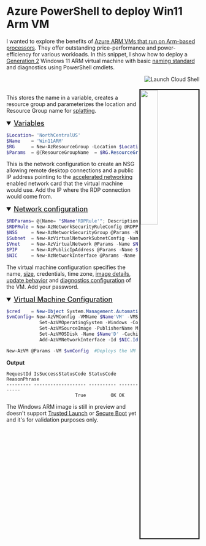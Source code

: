 <style>details summary {font-size: large; font-weight: 500;text-decoration: underline;}</style>

# Azure PowerShell to deploy Win11 Arm VM

I wanted to explore the benefits of [Azure ARM VMs that run on Arm-based processors][1]. They offer outstanding price-performance and power-efficiency for various workloads. In this snippet, I show how to deploy a [Generation 2][2] Windows 11 ARM virtual machine with basic [naming standard][11] and diagnostics using PowerShell cmdlets.

<a href="https://shell.azure.com/powershell" target="_blank">
   <img align="right" src="https://learn.microsoft.com/azure/cloud-shell/media/embed-cloud-shell/launch-cloud-shell-1.png" alt="Launch Cloud Shell">
</a>
<br><br>

<img align="right" src="https://dev-to-uploads.s3.amazonaws.com/uploads/articles/9ki4cvu8jf2i1r0v9f7l.png" width="30%"  border="3"/>

This stores the name in a variable, creates a resource group and parameterizes the location and Resource Group name for [splatting][3].

<details open>
  <summary><u>Variables</u></summary>

```powershell
$Location= 'NorthCentralUS'
$Name    = 'Win11ARM'
$RG      = New-AzResourceGroup -Location $Location -Name ($Name+'RG')
$Params  = @{ResourceGroupName  = $RG.ResourceGroupName; Location = $Location; Verbose=$true}
```
</details>

This is the network configuration to create an NSG allowing remote desktop connections and a public IP address pointing to the [accelerated networking][4] enabled network card that the virtual machine would use. Add the IP where the RDP connection would come from.

<details open>
  <summary><u>Network configuration</u></summary>

```powershell
$RDParams= @{Name= "$Name'RDPRule'"; Description= 'Allow RDP'; Access= 'Allow'; Protocol= 'Tcp'; Direction= 'Inbound'; SourcePortRange= '*'; DestinationPortRange= '3389'}
$RDPRule = New-AzNetworkSecurityRuleConfig @RDPParams  -Priority 200 -SourceAddressPrefix <YourIP> -DestinationAddressPrefix VirtualNetwork
$NSG     = New-AzNetworkSecurityGroup @Params -Name $Name'NSG' -SecurityRules $RDPRule
$Subnet  = New-AzVirtualNetworkSubnetConfig -Name Default -AddressPrefix 192.168.0.0/29 -NetworkSecurityGroup $NSG
$Vnet    = New-AzVirtualNetwork @Params -Name $Name'VN' -AddressPrefix 192.168.0.0/28 -Subnet $Subnet
$PIP     = New-AzPublicIpAddress @Params -Name $Name'PIP' -AllocationMethod Dynamic -Sku Basic -DomainNameLabel $Name.ToLower()
$NIC     = New-AzNetworkInterface @Params -Name $Name'NIC' -SubnetId $Vnet.Subnets[0].Id -PublicIpAddressId $PIP.Id -EnableAcceleratedNetworking
```

</details>

The virtual machine configuration specifies the name, [size][5], credentials, time zone, [image details][10], [update behavior][6] and [diagnostics configuration][7] of the VM. Add your password.

<details open>
  <summary><u>Virtual Machine Configuration</u></summary>

```powershell
$cred    = New-Object System.Management.Automation.PSCredential "admin",$(ConvertTo-SecureString '<YourPassword>' -asplaintext -force)
$vmConfig= New-AzVMConfig -VMName $Name'VM' -VMSize Standard_E4ps_v5 -LicenseType Windows_Client|
            Set-AzVMOperatingSystem -Windows -ComputerName $Name'VM' -Credential $cred -TimeZone 'Central Standard Time' -ProvisionVMAgent -EnableAutoUpdate|
            Set-AzVMSourceImage -PublisherName MicrosoftWindowsDesktop -Offer windows11preview-arm64 -Skus win11-22h2-ent  -Version latest|
            Set-AzVMOSDisk -Name $Name'D' -Caching ReadWrite -CreateOption FromImage|
            Add-AzVMNetworkInterface -Id $NIC.Id|Set-AzVMBootDiagnostic -ResourceGroupName $RG.ResourceGroupName -Enable
```

</details>


```powershell
New-AzVM @Params -VM $vmConfig  #Deploys the VM
```

**Output**

```
RequestId IsSuccessStatusCode StatusCode ReasonPhrase
--------- ------------------- ---------- ------------
                         True         OK OK
```

The Windows ARM image is still in preview and doesn't support [Trusted Launch][8] or [Secure Boot][9] yet and it's for validation purposes only.

[1]:  <https://azure.microsoft.com/en-us/blog/azure-virtual-machines-with-ampere-altra-arm-based-processors-generally-available/>
[2]:  <https://learn.microsoft.com/en-us/azure/virtual-machines/generation-2#features-and-capabilities>
[3]:  <https://learn.microsoft.com/en-us/powershell/module/microsoft.powershell.core/about/about_splatting>
[4]:  <https://learn.microsoft.com/en-us/azure/virtual-network/accelerated-networking-overview>
[5]:  <https://learn.microsoft.com/en-us/azure/virtual-machines/epsv5-epdsv5-series>
[6]:  <https://learn.microsoft.com/en-us/azure/virtual-machines/automatic-vm-guest-patching#azure-powershell-when-creating-a-windows-vm>
[7]:  <https://learn.microsoft.com/en-us/troubleshoot/azure/virtual-machines/boot-diagnostics>
[8]:  <https://learn.microsoft.com/en-us/azure/virtual-machines/trusted-launch>
[9]:  <https://learn.microsoft.com/en-us/azure/security/fundamentals/secure-boot>
[10]: <https://azuremarketplace.microsoft.com/en-us/marketplace/apps/microsoftwindowsdesktop.windows11preview-arm64>
[11]: <https://learn.microsoft.com/en-us/azure/cloud-adoption-framework/ready/azure-best-practices/resource-naming>